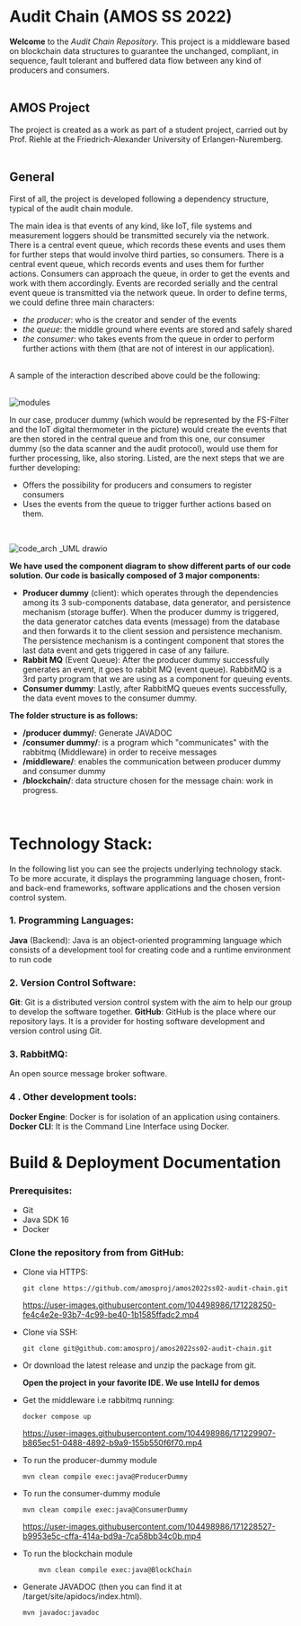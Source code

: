 # Audit Chain (AMOS SS 2022)
**Welcome** to the *Audit Chain Repository*. This project is a middleware based on blockchain data structures to guarantee the unchanged, compliant, in sequence, fault tolerant and buffered data flow between any kind of producers and consumers. <br />
<br />
## AMOS Project
The project is created as a work as part of a student project, carried out by Prof. Riehle at the Friedrich-Alexander University of Erlangen-Nuremberg.<br />
<br />
## General
First of all, the project is developed following a dependency structure, typical of the audit chain module. 

The main idea is that events of any kind, like IoT, file systems and measurement loggers should be transmitted securely via the network. 
There is a central event queue, which records these events and uses them for further steps that would involve third parties, so consumers. 
There is a central event queue, which records events and uses them for further actions. Consumers can approach the queue, in order to get the events and work with them accordingly. Events are recorded serially and the central event queue is transmitted via the network queue. In order to define terms, we could define three main characters: 
- *the producer*: who is the creator and sender of the events
- *the queue*: the middle ground where events are stored and safely shared
- *the consumer*: who takes events from the queue in order to perform further actions with them (that are not of interest in our application). <br />
<br />
 A sample of the interaction described above could be the following: <br />
 <br />
 
 ![modules](https://user-images.githubusercontent.com/48165495/174449922-4773d975-2c8f-481a-bcdd-9f8192827f5d.png)
 <br />

In our case, producer dummy (which would be represented by the FS-Filter and the IoT digital thermometer in the picture)  would create the events that are then stored in the central queue and from this one, our consumer dummy (so the data scanner and the audit protocol), would use them for further processing, like, also storing. 
Listed, are the next steps that we are further developing: 
- Offers the possibility for producers and consumers to register consumers
- Uses the events from the queue to trigger further actions based on them. <br />
<br />

![code_arch _UML drawio](https://user-images.githubusercontent.com/104498986/171241927-939c92c1-a191-40fc-bdf9-b2a692686c40.png)


**We have used the component diagram to show different parts of our code solution. Our code is basically composed of 3 major components:**
- **Producer dummy** (client): which operates through the dependencies among its 3 sub-components database, data generator, and persistence mechanism (storage buffer). 
When the producer dummy is triggered, the data generator catches data events (message) from the database and then forwards it to the client session and persistence mechanism. The persistence mechanism is a contingent component that stores the last data event and gets triggered in case of any failure.
- **Rabbit MQ** (Event Queue): After the producer dummy successfully generates an event, it goes to rabbit MQ (event queue). RabbitMQ is a 3rd party program that we are using as a component for queuing events. 
- **Consumer dummy**: Lastly, after RabbitMQ queues events successfully, the data event moves to the consumer dummy. 

**The folder structure is as follows:**
- **/producer dummy/**: Generate JAVADOC
- **/consumer dummy/**: is a program which "communicates" with the rabbitmq (Middleware) in order to receive messages 
- **/middleware/**: enables the communication between producer dummy and consumer dummy
- **/blockchain/**: data structure chosen for the message chain: work in progress.<br />
 <br />
 
# Technology Stack:
In the following list you can see the projects underlying technology stack. To be more accurate, it displays the programming language chosen, front- and back-end frameworks, software applications and the chosen version control system.

### 1. Programming Languages:
**Java** (Backend): Java is an object-oriented programming language which consists of a development tool for creating code and a runtime environment to run code
### 2. Version Control Software:
**Git**: Git is a distributed version control system with the aim to help our group to develop the software together.
**GitHub**: GitHub is the place where our repository lays. It is a provider for hosting software development and version control using Git.
### 3.  RabbitMQ:
An open source message broker software.
### 4 . Other development tools:
**Docker Engine**: Docker is for isolation of an application using containers.
**Docker CLI**: It is the Command Line Interface using Docker.

 
 
# Build & Deployment Documentation
### Prerequisites:
- Git
- Java SDK 16
- Docker

### Clone the repository from from GitHub: 
- Clone via HTTPS:
	```
	git clone https://github.com/amosproj/amos2022ss02-audit-chain.git
	```


	https://user-images.githubusercontent.com/104498986/171228250-fe4c4e2e-93b7-4c99-be40-1b1585ffadc2.mp4


 - Clone via SSH:
    ```
    git clone git@github.com:amosproj/amos2022ss02-audit-chain.git
    ```
 - Or download the latest release and unzip the package from git.

	**Open the project in your favorite IDE. We use IntellJ for demos**
 - Get the middleware i.e rabbitmq running:
   ```
   docker compose up
    ```
   https://user-images.githubusercontent.com/104498986/171229907-b865ec51-0488-4892-b9a9-155b550f6f70.mp4
- To run the producer-dummy module
  ```
  mvn clean compile exec:java@ProducerDummy
  ```
- To run the consumer-dummy module
  ```
  mvn clean compile exec:java@ConsumerDummy
  ```
  https://user-images.githubusercontent.com/104498986/171228527-b9953e5c-cffa-414a-bd9a-7ca58bb34c0b.mp4
- To run the blockchain module
  ```
      mvn clean compile exec:java@BlockChain
  ```

- Generate JAVADOC (then you can find it at /target/site/apidocs/index.html).

  ```
  mvn javadoc:javadoc

